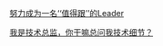 [努力成为一名‘‘值得跟’’的Leader](https://mp.weixin.qq.com/s/JqoVLiDkyX9crcI0sZVSaA)

[我是技术总监，你干嘛总问我技术细节？](https://mp.weixin.qq.com/s/uI3Uh-cgm7TJkC9AuJE8Vw)